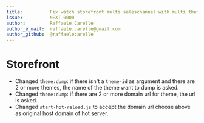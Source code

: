 ```yaml
---
title:          Fix watch storefront multi saleschannel with multi theme
issue:          NEXT-0000
author:         Raffaele Carelle
author_e_mail:  raffaele.carelle@gmail.com
author_github:  @raffaelecarelle
---
```

# Storefront
* Changed `theme:dump`: if there isn't a `theme-id` as argument and there are 2 or more themes, the name of the theme want to dump is asked.
* Changed `theme:dump`: if there are 2 or more domain url for theme, the url is asked.
* Changed `start-hot-reload.js` to accept the domain url choose above as original host domain of hot server.
